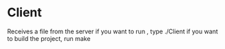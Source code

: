 # Client
Receives a file from the server
 if you want to run , type ./Client
if you want to build the project, run  make
